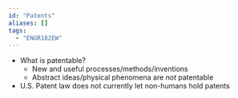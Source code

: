 ```yaml
---
id: "Patents"
aliases: []
tags:
  - "ENGR182EW"
---
```


- What is patentable?
  - New and useful processes/methods/inventions
  - Abstract ideas/physical phenomena are _not_ patentable
- U.S. Patent law does not currently let non-humans hold patents
